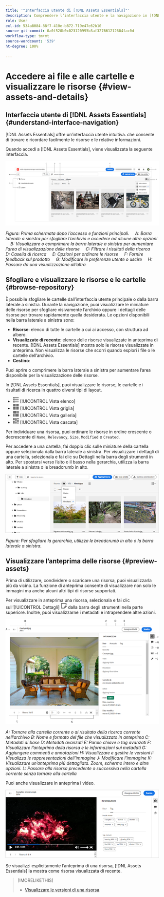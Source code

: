 ```yaml
---
title: '"Interfaccia utente di [!DNL Assets Essentials]"'
description: Comprendere l’interfaccia utente e la navigazione in [!DNL Assets Essentials].
role: User
exl-id: 534a8084-88f7-410e-b872-719e47e62b10
source-git-commit: 0a0f520b0c023120995b3af327661212604fac0d
workflow-type: tm+mt
source-wordcount: '539'
ht-degree: 100%

---
```


# Accedere ai file e alle cartelle e visualizzare le risorse {#view-assets-and-details}

<!-- TBD: Give screenshots of all views with many assets. Zoom out to showcase how the thumbnails/tiles flow on the UI in different views. -->

<!-- TBD: The options in left sidebar may change. Shared with me and Shared by me are missing for now. Update this section as UI is updated. -->

## Interfaccia utente di [!DNL Assets Essentials] {#understand-interface-navigation}

[!DNL Assets Essentials] offre un’interfaccia utente intuitiva. che consente di trovare e ricordare facilmente le risorse e le relative informazioni.

Quando accedi a [!DNL Assets Essentials], viene visualizzata la seguente interfaccia.

<!-- TBD: Update this screenshot. Remove top bar. Remove 2 labels from top bar. -->

![[!DNL Assets Essentials] - Interfaccia utente](assets/essentials-interface1.png)

*Figura: Prima schermata dopo l’accesso e funzioni principali.*
    *A: Barra laterale a sinistra per sfogliare l’archivio e accedere ad alcune altre opzioni*
    *B: Visualizzare o comprimere la barra laterale a sinistra per aumentare l’area di visualizzazione delle risorse*
    *C: Filtrare i risultati della ricerca*
    *D: Casella di ricerca*
    *E: Opzioni per ordinare le risorse*
    *F: Fornire feedback sul prodotto*
    *G: Modificare le preferenze utente o uscire*
    *H: Passare da una visualizzazione all’altra*

<!-- TBD: Need an embedded video here with narration. It has to be hosted on MPC to be embeddable. -->

## Sfogliare e visualizzare le risorse e le cartelle {#browse-repository}

È possibile sfogliare le cartelle dall’interfaccia utente principale o dalla barra laterale a sinistra. Durante la navigazione, puoi visualizzare le miniature delle risorse per sfogliare visivamente l’archivio oppure i dettagli delle risorse per trovare rapidamente quella desiderata. Le opzioni disponibili nella barra laterale a sinistra sono:

* **Risorse**: elenco di tutte le cartelle a cui ai accesso, con struttura ad albero.
* **Visualizzate di recente**: elenco delle risorse visualizzate in anteprima di recente. [!DNL Assets Essentials] mostra solo le risorse visualizzate in anteprima. Non visualizza le risorse che scorri quando esplori i file o le cartelle dell’archivio.
* **Cestino**:

<!-- TBD: Not sure if we want to publish these right now. CC Libs are beta as per Greg.
* **Libraries**: Access to [!DNL Adobe Creative Cloud Team] (CCT) Libraries view. This view is visible only if the user is entitled to CCT Libraries.
-->

<!-- TBD: My Work Space shows task inbox and it is not visible on AEM Cloud Demos as of now. It is the source of truth server hence not documenting My Work Space option for now.
-->

Puoi aprire o comprimere la barra laterale a sinistra per aumentare l’area disponibile per la visualizzazione delle risorse.

In [!DNL Assets Essentials], puoi visualizzare le risorse, le cartelle e i risultati di ricerca in quattro diversi tipi di layout.

* ![icona della vista elenco](assets/do-not-localize/list-view.png) [!UICONTROL Vista elenco]
* ![icona della vista griglia](assets/do-not-localize/grid-view.png) [!UICONTROL Vista griglia]
* ![icona della vista galleria](assets/do-not-localize/gallery-view.png) [!UICONTROL Vista galleria]
* ![icona della vista cascata](assets/do-not-localize/waterfall-view.png) [!UICONTROL Vista cascata]

Per individuare una risorsa, puoi ordinare le risorse in ordine crescente o decrescente di `Name`, `Relevancy`, `Size`, `Modified` e `Created`.

Per accedere a una cartella, fai doppio clic sulle miniature della cartella oppure selezionala dalla barra laterale a sinistra. Per visualizzare i dettagli di una cartella, selezionala e fai clic su Dettagli nella barra degli strumenti in alto. Per spostarsi verso l’alto o il basso nella gerarchia, utilizza la barra laterale a sinistra o le breadcrumb in alto.

![Sfogliare le cartelle](assets/browsing-folders.png)

*Figura: Per sfogliare la gerarchia, utilizza le breadcrumb in alto o la barra laterale a sinistra.*

## Visualizzare l’anteprima delle risorse {#preview-assets}

Prima di utilizzare, condividere o scaricare una risorsa, puoi visualizzarla più da vicino. La funzione di anteprima consente di visualizzare non solo le immagini ma anche alcuni altri tipi di risorse supportati.

Per visualizzare in anteprima una risorsa, selezionala e fai clic sull’[!UICONTROL Dettagli] ![icona dei dettagli](assets/do-not-localize/edit-in-icon.png) dalla barra degli strumenti nella parte superiore. Inoltre, puoi visualizzarne i metadati e intraprendere altre azioni.

![Visualizzare l’anteprima di una risorsa](assets/preview-asset.png)

*A: Tornare alla cartella corrente o al risultato della ricerca corrente nell’archivio*
*B: Nome e formato del file che visualizzato in anteprima*
*C: Metadati di base*
*D: Metadati avanzati*
*E: Parole chiave e tag avanzati*
*F: Visualizzare l’anteprima della risorsa e le informazioni sui metadati*
*G: Aggiungere commenti e annotazioni*
*H: Visualizzare e gestire le versioni*
*I: Visualizza le rappresentazioni dell’immagine*
*J: Modificare l’immagine*
*K: Visualizzare un’anteprima più dettagliata. Zoom, schermo intero e altre opzioni.*
*L: Passare alla risorsa precedente o successiva nella cartella corrente senza tornare alla cartella*

Puoi anche visualizzare in anteprima i video.

![Anteprima video](/help/assets/preview-video.png)

Se visualizzi esplicitamente l’anteprima di una risorsa, [!DNL Assets Essentials] la mostra come risorsa visualizzata di recente.

<!-- TBD: Describe the options.

Explicitly previewed assets are displayed as recently viewed assets. Give screenshot of this.
Other use cases after previewing.
-->

>[!MORELIKETHIS]
>
>* [Visualizzare le versioni di una risorsa](/help/manage-organize.md#view-versions).

